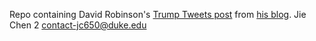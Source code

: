 Repo containing David Robinson's [Trump Tweets post](http://varianceexplained.org/r/trump-tweets/) from [his blog](http://varianceexplained.org).
Jie Chen
2 contact-jc650@duke.edu
